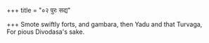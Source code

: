 +++
title = "०२ पुरः सद्य"

+++
Smote swiftly forts, and gambara, then Yadu and that Turvaga,  
     For pious Divodasa's sake.